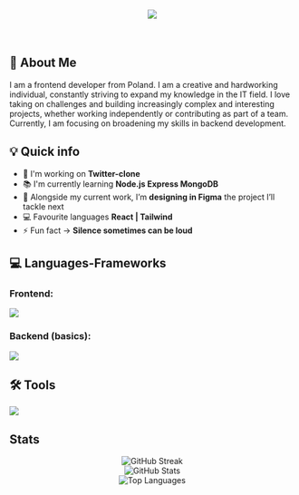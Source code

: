 <h1 align="center">
    <img src="https://readme-typing-svg.herokuapp.com/?font=Righteous&size=35&center=true&vCenter=true&width=500&height=70&duration=4000&lines=Hi+There!+👋;+I'm+Adrian+Frączek!;" />
</h1>

<br/>

<h2>🚀 About Me</h2>
<div>I am a frontend developer from Poland. I am a creative and hardworking individual, constantly striving to expand my knowledge in the IT field. I love taking on challenges and building increasingly complex and interesting projects, whether working independently or contributing as part of a team. Currently, I am focusing on broadening my skills in backend development.</div>

<h2>💡 Quick info</h2>
<ul>
  <li>🚀 I'm working on <b>Twitter-clone</b></li>
  <li>📚 I'm currently learning <b>Node.js Express MongoDB</b></li>
  <li>🎨 Alongside my current work, I’m <b>designing in Figma</b> the project I’ll tackle next</li>
  <li>💻 Favourite languages <b>React | Tailwind</b></li>
  <li>⚡ Fun fact -> <b>Silence sometimes can be loud</b></li>
</ul>

<h2>💻 Languages-Frameworks</h2>
    <h3>Frontend:</h3>
    <img src="https://skillicons.dev/icons?i=html,css,scss,tailwind,javascript,react,redux" />
    <h3>Backend (basics):</h3>
    <img src="https://skillicons.dev/icons?i=nodejs,express,mongodb,postman" />

<h2>🛠 Tools</h2>
    <img src="https://skillicons.dev/icons?i=vscode,figma,git,github" />

<h2>Stats</h2>
<div align="center">
  <img src="https://github-readme-streak-stats.herokuapp.com/?user=Effencee&theme=transparent" alt="GitHub Streak" />
  <br/>
  <img src="https://github-readme-stats-ten-omega.vercel.app/api?username=Effencee&show_icons=true&count_private=true&theme=transparent" alt="GitHub Stats" /> 
  <br/>
  <img src="https://github-readme-stats.vercel.app/api/top-langs/?username=Effencee&layout=compact&theme=transparent" alt="Top Languages" />
</div>
